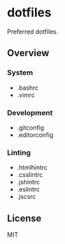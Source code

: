 # dotfiles

Preferred dotfiles.

## Overview

### System

- .bashrc
- .vimrc

### Development

- .gitconfig
- .editorconfig

### Linting

- .htmlhintrc
- .csslintrc
- .jshintrc
- .eslintrc
- .jscsrc

## License

MIT
